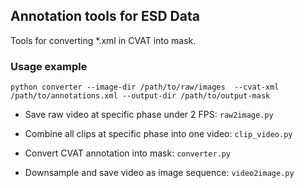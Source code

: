 ## Annotation tools for ESD Data
Tools for converting *.xml in CVAT into mask.

### Usage example
```shell
python converter --image-dir /path/to/raw/images  --cvat-xml /path/to/annotations.xml --output-dir /path/to/output-mask
```

* Save raw video at specific phase under 2 FPS: `raw2image.py`

* Combine all clips at specific phase into one video: `clip_video.py`

* Convert CVAT annotation into mask: `converter.py`

* Downsample and save video as image sequence: `video2image.py`